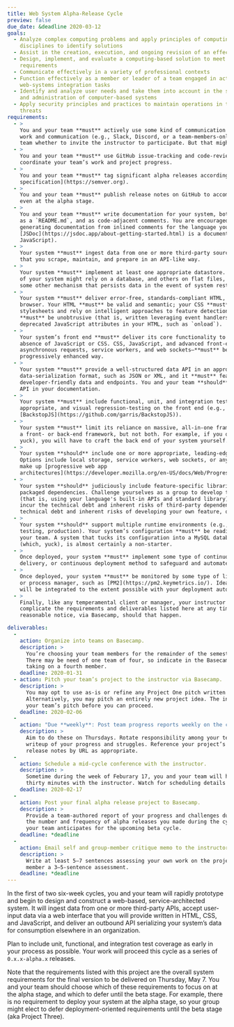 ```yaml
---
title: Web System Alpha-Release Cycle
preview: false
due_date: &deadline 2020-03-12
goals:
  - Analyze complex computing problems and apply principles of computing and other relevant
    disciplines to identify solutions
  - Assist in the creation, execution, and ongoing revision of an effective project plan
  - Design, implement, and evaluate a computing-based solution to meet a given set of computing
    requirements
  - Communicate effectively in a variety of professional contexts
  - Function effectively as a member or leader of a team engaged in activities appropriate to
    web-systems integration tasks
  - Identify and analyze user needs and take them into account in the selection, creation, evaluation
    and administration of computer-based systems
  - Apply security principles and practices to maintain operations in the presence of risks and
    threats
requirements:
  - >
    You and your team **must** actively use some kind of communication hub for coordinating team
    work and communication (e.g., Slack, Discord, or a team-members-only Basecamp). It is up to your
    team whether to invite the instructor to participate. But that might be a good idea.
  - >
    You and your team **must** use GitHub issue-tracking and code-reviews via pull requests to
    coordinate your team’s work and project progress.
  - >
    You and your team **must** tag significant alpha releases according to the [Semantic Versioning
    specification](https://semver.org).
  - >
    You and your team **must** publish release notes on GitHub to accompany all tagged releases,
    even at the alpha stage.
  - >
    You and your team **must** write documentation for your system, both as a standalone file, such
    as a `README.md`, and as code-adjacent comments. You are encouraged to explore your options for
    generating documentation from inlined comments for the language you’re  using (for example,
    [JSDoc](https://jsdoc.app/about-getting-started.html) is a documentation generator for
    JavaScript).
  - >
    Your system **must** ingest data from one or more third-party sources: either a data API or data
    that you scrape, maintain, and prepare in an API-like way.
  - >
    Your system **must** implement at least one appropriate datastore. It’s possible that some parts
    of your system might rely on a database, and others on flat files, a hashed document store, or
    some other mechanism that persists data in the event of system restarts or crashes.
  - >
    Your system **must** deliver error-free, standards-compliant HTML, CSS, and JavaScript to the
    browser. Your HTML **must** be valid and semantic; your CSS **must** be written in standalone
    stylesheets and rely on intelligent approaches to feature detection; and your JavaScript
    **must** be unobtrusive (that is, written leveraging event handlers and wholly avoiding
    deprecated JavaScript attributes in your HTML, such as `onload`).
  - >
    Your system’s front end **must** deliver its core functionality to the browser even in the
    absence of JavaScript or CSS. CSS, JavaScript, and advanced front-end techniques—such as
    asynchronous requests, service workers, and web sockets—**must** be implemented in a
    progressively enhanced way.
  - >
    Your system **must** provide a well-structured data API in an appropriate, error-free
    data-serialization format, such as JSON or XML, and it **must** feature sensible,
    developer-friendly data and endpoints. You and your team **should** include coverage of your
    API in your documentation.
  - >
    Your system **must** include functional, unit, and integration tests on the back end, as
    appropriate, and visual regression-testing on the front end (e.g.,
    [BackstopJS](https://github.com/garris/BackstopJS)).
  - >
    Your system **must** limit its reliance on massive, all-in-one frameworks. You may choose either
    a front- or back-end framework, but not both. For example, if you opt to use Bootstrap (which,
    yuck), you will have to craft the back end of your system yourself. Choose wisely.
  - >
    Your system **should** include one or more appropriate, leading-edge front-end development APIs.
    Options include local storage, service workers, web sockets, or any combination of elements that
    make up [progressive web app
    architectures](https://developer.mozilla.org/en-US/docs/Web/Progressive_web_apps/App_structure).
  - >
    Your system **should** judiciously include feature-specific libraries, modules, or other
    packaged dependencies. Challenge yourselves as a group to develop the feature from scratch first
    (that is, using your language's built-in APIs and standard library), and decide later whether to
    incur the technical debt and inherent risks of third-party dependencies. Consider also the
    technical debt and inherent risks of developing your own feature, of course.
  - >
    Your system **should** support multiple runtime environments (e.g., development, staging,
    testing, production). Your system’s configuration **must** be readily shareable among members of
    your team. A system that tucks its configuration into a MySQL database, as WordPress does
    (which, yuck), is almost certainly a non-starter.
  - >
    Once deployed, your system **must** implement some type of continuous integration, continuous
    delivery, or continuous deployment method to safeguard and automate your deployment.
  - >
    Once deployed, your system **must** be monitored by some type of lightweight monitoring software
    or process manager, such as [PM2](https://pm2.keymetrics.io/). Ideally, monitoring
    will be integrated to the extent possible with your deployment automation.
  - >
    Finally, like any temperamental client or manager, your instructor **may** amend, alter, or
    complicate the requirements and deliverables listed here at any time—but **must** provide you
    reasonable notice, via Basecamp, should that happen.

deliverables:
  -
    action: Organize into teams on Basecamp.
    description: >
      You’re choosing your team members for the remainder of the semester, so choose wisely.
      There may be need of one team of four, so indicate in the Basecamp thread if you’re open to
      taking on a fourth member.
    deadline: 2020-01-31
  - action: Pitch your team’s project to the instructor via Basecamp.
    description: >
      You may opt to use as-is or refine any Project One pitch written by any of your team members.
      Alternatively, you may pitch an entirely new project idea. The instructor must sign off on
      your team’s pitch before you can proceed.
    deadline: 2020-02-06
  -
    action: "Due **weekly**: Post team progress reports weekly on the class Basecamp."
    description: >
      Aim to do these on Thursdays. Rotate responsibility among your team members for the weekly
      writeup of your progress and struggles. Reference your project’s repositories, commits, and
      release notes by URL as appropriate.
  -
    action: Schedule a mid-cycle conference with the instructor.
    description: >
      Sometime during the week of Feburary 17, you and your team will have a virtual chat of about
      thirty minutes with the instructor. Watch for scheduling details on Basecamp.
    deadline: 2020-02-17
  -
    action: Post your final alpha release project to Basecamp.
    description: >
      Provide a team-authored report of your progress and challenges during the alpha cycle. Note
      the number and frequency of alpha releases you made during the cycle, and preview the work
      your team anticipates for the upcoming beta cycle.
    deadline: *deadline
  -
    action: Email self and group-member critique memo to the instructor.
    description: >
      Write at least 5–7 sentences assessing your own work on the project so far, and for each group
      member a 3–5-sentence assessment.
    deadline: *deadline
---
```


In the first of two six-week cycles, you and your team will rapidly prototype and begin to design
and construct a web-based, service-architected system.  It will ingest data from one or more
third-party APIs, accept user-input data via a web interface that you will provide written in HTML,
CSS, and JavaScript, and deliver an outbound API serializing your system’s data for consumption
elsewhere in an organization.

Plan to include unit, functional, and integration test coverage as early in your process as
possible. Your work will proceed this cycle as a series of `0.x.x-alpha.x` releases.

Note that the requirements listed with this project are the overall system requirements for the
final version to be delivered on Thursday, May 7. You and your team should choose which of these
requirements to focus on at the alpha stage, and which to defer until the beta stage. For example,
there is no requirement to deploy your system at the alpha stage, so your group might elect to defer
deployment-oriented requirements until the beta stage (aka Project Three).
